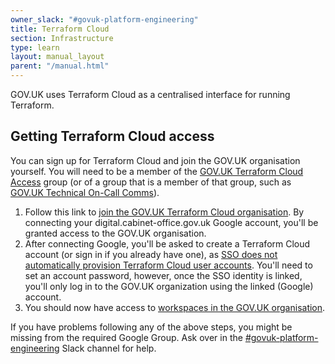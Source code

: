```yaml
---
owner_slack: "#govuk-platform-engineering"
title: Terraform Cloud
section: Infrastructure
type: learn
layout: manual_layout
parent: "/manual.html"
---
```


GOV.UK uses Terraform Cloud as a centralised interface for running Terraform.

## Getting Terraform Cloud access

You can sign up for Terraform Cloud and join the GOV.UK organisation yourself. You will need to be a member of the [GOV.UK Terraform Cloud Access](https://groups.google.com/a/digital.cabinet-office.gov.uk/g/GOV.UK_Terraform_Cloud_Access/members) group (or of a group that is a member of that group, such as [GOV.UK Technical On-Call Comms](https://groups.google.com/a/digital.cabinet-office.gov.uk/g/gov-uk-technical-oncall-comms)).

1. Follow this link to [join the GOV.UK Terraform Cloud organisation](https://accounts.google.com/o/saml2/initsso?idpid=C01ppujwc&spid=738388265440&forceauthn=false). By connecting your digital.cabinet-office.gov.uk Google account, you'll be granted access to the GOV.UK organisation.
2. After connecting Google, you'll be asked to create a Terraform Cloud account (or sign in if you already have one), as [SSO does not automatically provision Terraform Cloud user accounts](https://developer.hashicorp.com/terraform/cloud-docs/users-teams-organizations/single-sign-on#sso-identities-and-terraform-cloud-user-accounts). You'll need to set an account password, however, once the SSO identity is linked, you'll only log in to the GOV.UK organization using the linked (Google) account.
3. You should now have access to [workspaces in the GOV.UK organisation](https://app.terraform.io/app/govuk/workspaces).

If you have problems following any of the above steps, you might be missing from the required Google Group. Ask over in the [#govuk-platform-engineering](https://gds.slack.com/channels/govuk-platform-engineering) Slack channel for help.
